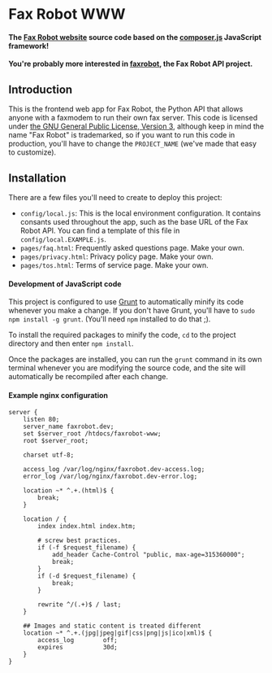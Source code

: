 Fax Robot WWW
=============
#### The [Fax Robot website][1] source code based on the [composer.js][5] JavaScript framework!

**You're probably more interested in [faxrobot][2], the Fax Robot API project.**

Introduction
------------
This is the frontend web app for Fax Robot, the Python API that allows anyone
with a faxmodem to run their own fax server. This code is licensed under
[the GNU General Public License, Version 3][3], although keep in mind the name
"Fax Robot" is trademarked, so if you want to run this code in production,
you'll have to change the `PROJECT_NAME` (we've made that easy to customize).


Installation
------------
There are a few files you'll need to create to deploy this project:

* `config/local.js`: This is the local environment configuration. It contains
  consants used throughout the app, such as the base URL of the Fax Robot API.
  You can find a template of this file in `config/local.EXAMPLE.js`.
* `pages/faq.html`: Frequently asked questions page. Make your own.
* `pages/privacy.html`: Privacy policy page. Make your own.
* `pages/tos.html`: Terms of service page. Make your own.

#### Development of JavaScript code

This project is configured to use [Grunt][4] to automatically minify its code
whenever you make a change. If you don't have Grunt, you'll have to
`sudo npm install -g grunt`. (You'll need `npm` installed to do that ;).

To install the required packages to minify the code, `cd` to the project
directory and then enter `npm install`.

Once the packages are installed, you can run the `grunt` command in its own
terminal whenever you are modifying the source code, and the site will
automatically be recompiled after each change.

#### Example nginx configuration

```
server {
    listen 80;
    server_name faxrobot.dev;
    set $server_root /htdocs/faxrobot-www;
    root $server_root;

    charset utf-8;

    access_log /var/log/nginx/faxrobot.dev-access.log;
    error_log /var/log/nginx/faxrobot.dev-error.log;

    location ~* ^.+.(html)$ {
        break;
    }

    location / {
        index index.html index.htm;

        # screw best practices.
        if (-f $request_filename) {
            add_header Cache-Control "public, max-age=315360000";
            break;
        }
        if (-d $request_filename) {
            break;
        }

        rewrite ^/(.+)$ / last;
    }

    ## Images and static content is treated different
    location ~* ^.+.(jpg|jpeg|gif|css|png|js|ico|xml)$ {
        access_log        off;
        expires           30d;
    }
}
```

[1]: https://faxrobot.io
[2]: https://github.com/lyonbros/faxrobot
[3]: https://www.gnu.org/copyleft/gpl.html
[4]: http://gruntjs.com/
[5]: https://lyonbros.github.io/composer.js/